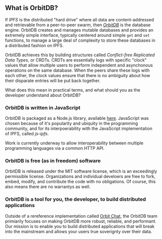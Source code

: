 ## What is OrbitDB?

If _IPFS_ is the distributed "hard drive" where all data are content-addressed and retrievable from a peer-to-peer swarm, then _[OrbitDB](https://github.com/orbitdb/orbit-db)_ is the database engine. OrbitDB creates and manages mutable databases and provides an extremely simple interface, typically centered around simple `get` and `set` functions, to manage a large deal of complexity to store these databases in a distributed fashion on IPFS.

OrbitDB achieves this by building structures called _Conflict-free Replicated Data Types_, or CRDTs. CRDTs are essentially logs with specific "clock" values that allow multiple users to perform independent and asynchonous operations on the same database. When the peers share these logs with each other, the clock values ensure that there is no ambiguity about how their disparate entries will be put back together.

What does this mean in practical terms, and what should you as the developer understand about OrbitDB?

### OrbitDB is written in JavaScript

OrbitDB is packaged as a Node.js library, available [here](https://github.com/orbitdb/orbit-db). JavaScript was chosen because of it's popularity and ubiquity in the programming community, and for its interpoerability with the JavaScript implementation of IPFS, called _js-ipfs_.

Work is currently underway to allow interoperability between multiple programming languages via a common HTTP API.

### OrbitDB is free (as in freedom) software

OrbitDB is released under the MIT software license, which is an exceedingly permissible license. Organizations and individual develoers are free to fork, embed, modify, and contribute the code with no obligations. Of course, this also means there are no warrantys as well.

### OrbitDB is a tool for you, the developer, to build distributed applications

Outside of a rereference implementation called [Orbit Chat](https://github.com/orbitdb/orbit-web), the OrbitDB team primiarily focuses on making OrbitDB more robust, reliable, and performant. Our mission is to enable you to build distributed applications that will break into the mainstream and allows your users true soverignty over their data. 
